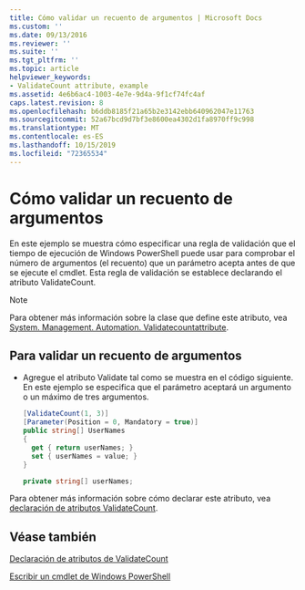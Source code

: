 ```yaml
---
title: Cómo validar un recuento de argumentos | Microsoft Docs
ms.custom: ''
ms.date: 09/13/2016
ms.reviewer: ''
ms.suite: ''
ms.tgt_pltfrm: ''
ms.topic: article
helpviewer_keywords:
- ValidateCount attribute, example
ms.assetid: 4e6b6ac4-1003-4e7e-9d4a-9f1cf74fc4af
caps.latest.revision: 8
ms.openlocfilehash: b6ddb8185f21a65b2e3142ebb640962047e11763
ms.sourcegitcommit: 52a67bcd9d7bf3e8600ea4302d1fa8970ff9c998
ms.translationtype: MT
ms.contentlocale: es-ES
ms.lasthandoff: 10/15/2019
ms.locfileid: "72365534"
---
```

# <a name="how-to-validate-an-argument-count"></a>Cómo validar un recuento de argumentos

En este ejemplo se muestra cómo especificar una regla de validación que el tiempo de ejecución de Windows PowerShell puede usar para comprobar el número de argumentos (el recuento) que un parámetro acepta antes de que se ejecute el cmdlet. Esta regla de validación se establece declarando el atributo ValidateCount.

> [!NOTE]
> Para obtener más información sobre la clase que define este atributo, vea [System. Management. Automation. Validatecountattribute](/dotnet/api/System.Management.Automation.ValidateCountAttribute).

## <a name="to-validate-an-argument-count"></a>Para validar un recuento de argumentos

- Agregue el atributo Validate tal como se muestra en el código siguiente. En este ejemplo se especifica que el parámetro aceptará un argumento o un máximo de tres argumentos.

    ```csharp
    [ValidateCount(1, 3)]
    [Parameter(Position = 0, Mandatory = true)]
    public string[] UserNames
    {
      get { return userNames; }
      set { userNames = value; }
    }

    private string[] userNames;
    ```

Para obtener más información sobre cómo declarar este atributo, vea [declaración de atributos ValidateCount](./validatecount-attribute-declaration.md).

## <a name="see-also"></a>Véase también

[Declaración de atributos de ValidateCount](./validatecount-attribute-declaration.md)

[Escribir un cmdlet de Windows PowerShell](./writing-a-windows-powershell-cmdlet.md)
